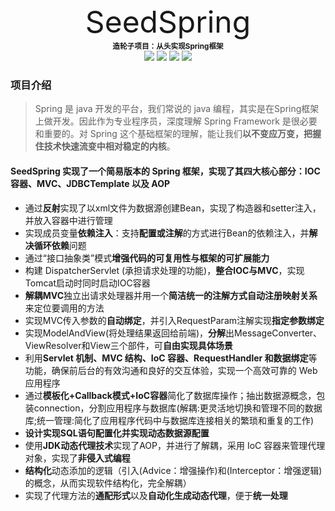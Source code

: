 

<div align=center>
    <font size="70px">SeedSpring</font>
</div>

<div align=center>
    <small><b>造轮子项目：从头实现Spring框架</b></small>
</div>

<div align=center>
<img src= https://img.shields.io/badge/Java-1.8-orange /> <img src=https://img.shields.io/badge/dom4j-1.6.1-blue /> <img src=https://img.shields.io/badge/mysql-8.0.28-lightgrey /> <img src=https://img.shields.io/badge/tomcat-9.0.75-red />
</div>

### 项目介绍

> Spring 是 java 开发的平台，我们常说的 java 编程，其实是在Spring框架上做开发。因此作为专业程序员，深度理解 Spring Framework 是很必要和重要的。对 Spring 这个基础框架的理解，能让我们**以不变应万变，把握住技术快速流变中相对稳定的内核**。

#### SeedSpring 实现了一个简易版本的 Spring 框架，实现了其四大核心部分：IOC容器、MVC、JDBCTemplate 以及 AOP

* 通过**反射**实现了以xml文件为数据源创建Bean，实现了构造器和setter注入，并放入容器中进行管理
* 实现成员变量**依赖注入**：支持**配置或注解**的方式进行Bean的依赖注入，并**解决循环依赖**问题
* 通过“接口抽象类”模式**增强代码的可复用性与框架的可扩展能力**
* 构建 DispatcherServlet (承担请求处理的功能)，**整合IOC与MVC**，实现Tomcat启动时同时启动IOC容器
* **解耦MVC**独立出请求处理器并用一个**简洁统一的注解方式自动注册映射关系**来定位要调用的方法
* 实现MVC传入参数的**自动绑定**，并引入RequestParam注解实现**指定参数绑定**
* 实现ModelAndView(将处理结果返回给前端)，**分解**出MessageConverter、ViewResolver和View三个部件，可**自由实现具体场景**
* 利用**Servlet 机制、MVC 结构、IoC 容器、RequestHandler 和数据绑定**等功能，确保前后台的有效沟通和良好的交互体验，实现一个高效可靠的 Web 应用程序
* 通过**模板化+Callback模式+IoC容器**简化了数据库操作；抽出数据源概念，包装connection，分割应用程序与数据库(解耦:更灵活地切换和管理不同的数据库;统一管理:简化了应用程序代码中与数据库连接相关的繁琐和重复的工作)
* **设计实现SQL语句配置化并实现动态数据源配置**
* 使用**JDK动态代理技术**实现了AOP，并进行了解耦，采用 IoC 容器来管理代理对象，实现了**非侵入式编程**
* **结构化**动态添加的逻辑（引入(Advice：增强操作)和(Interceptor：增强逻辑)的概念，从而实现软件结构化，完全解耦）
* 实现了代理方法的**通配形式**以及**自动化生成动态代理**，便于**统一处理**